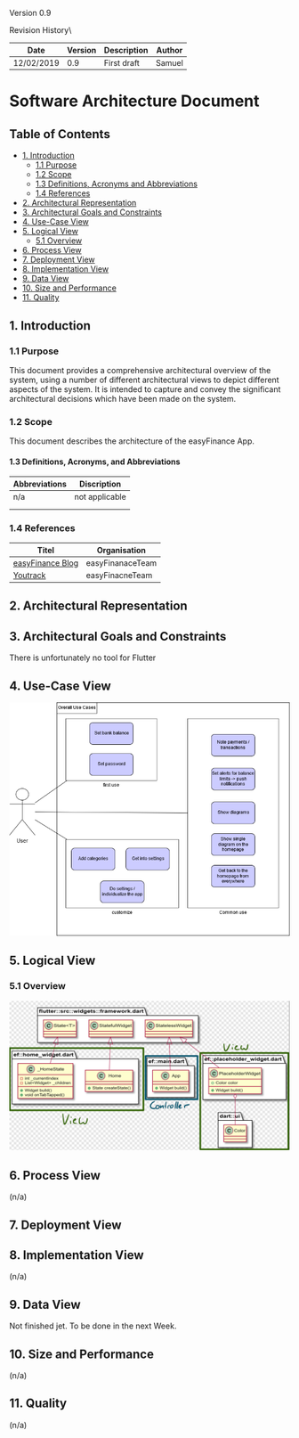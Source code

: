 Version 0.9
 
Revision History\
			
| Date       | Version | Description   | Author        |
|------------|---------|---------------|---------------|
| 12/02/2019 | 0.9     | First draft   | Samuel        |



# Software Architecture Document

## Table of Contents
- [1. Introduction](#1-introduction)
    - [1.1 Purpose](#11-purpose)
    - [1.2 Scope](#12-scope)
    - [1.3 Definitions, Acronyms and Abbreviations](#13-definitions-acronyms-and-abbreviations)
    - [1.4 References](#14-references)
- [2. Architectural Representation](#2-architectural-representation)
- [3. Architectural Goals and Constraints](#3-architectural-goals-and-constraints)
- [4. Use-Case View](#4-use-case-view)
- [5. Logical View](#5-logical-view)
    - [5.1 Overview](#51-overview)
- [6. Process View](#6-process-view)
- [7. Deployment View](#7-deployment-view)
- [8. Implementation View](#8-implementation-view)
- [9. Data View](#9-data-view)
- [10. Size and Performance](#10-size-and-performance)
- [11. Quality](#11-quality)

## 1. Introduction
### 1.1	Purpose
This document provides a comprehensive architectural overview of the system, using a number of different architectural views to depict different aspects of the system. It is intended to capture and convey the significant architectural decisions which have been made on the system.

### 1.2	Scope
This document describes the architecture of the easyFinance App.

#### 1.3	Definitions, Acronyms, and Abbreviations
| Abbreviations		| Discription		| 
|-----------------------|-----------------------|
| n/a			| not applicable	| 
|			| 			| 
|			| 			| 

### 1.4	References
| Titel										| Organisation		| 
|-------------------------------------------------------------------------------|-----------------------|
| [easyFinance Blog](https://softwareengineeringtinf18b3.wordpress.com/)	| easyFinanaceTeam	| 
| [Youtrack](https://softwareengeneering.myjetbrains.com/youtrack/dashboard?id=cc5fd7ad-01fa-4339-902c-d544cb31886a) | easyFinacneTeam	| 


## 2. Architectural Representation 

## 3. Architectural Goals and Constraints 
There is unfortunately no tool for Flutter
## 4. Use-Case View
![Our overall Usecas](./OverallUsecases.png)
## 5. Logical View 
### 5.1	Overview
![Class Diagram MVC](./CD-MVC.png)

## 6. Process View 
(n/a)

## 7. Deployment View 

## 8. Implementation View 
(n/a)

## 9. Data View
Not finished jet. To be done in the next Week.
## 10. Size and Performance
(n/a)

## 11. Quality 
(n/a)

